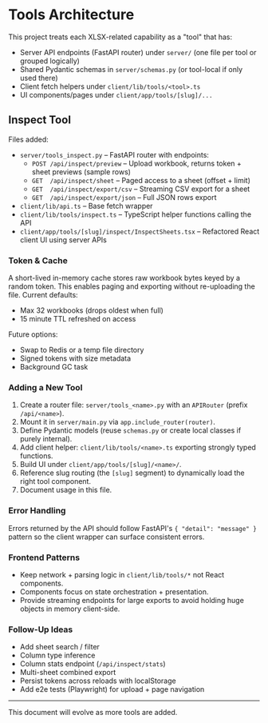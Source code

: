 # Tools Architecture

This project treats each XLSX-related capability as a "tool" that has:

- Server API endpoints (FastAPI router) under `server/` (one file per tool or grouped logically)
- Shared Pydantic schemas in `server/schemas.py` (or tool-local if only used there)
- Client fetch helpers under `client/lib/tools/<tool>.ts`
- UI components/pages under `client/app/tools/[slug]/...`

## Inspect Tool

Files added:

- `server/tools_inspect.py` – FastAPI router with endpoints:
  - `POST /api/inspect/preview` – Upload workbook, returns token + sheet previews (sample rows)
  - `GET  /api/inspect/sheet` – Paged access to a sheet (offset + limit)
  - `GET  /api/inspect/export/csv` – Streaming CSV export for a sheet
  - `GET  /api/inspect/export/json` – Full JSON rows export
- `client/lib/api.ts` – Base fetch wrapper
- `client/lib/tools/inspect.ts` – TypeScript helper functions calling the API
- `client/app/tools/[slug]/inspect/InspectSheets.tsx` – Refactored React client UI using server APIs

### Token & Cache

A short-lived in-memory cache stores raw workbook bytes keyed by a random token. This enables paging and exporting without re-uploading the file. Current defaults:

- Max 32 workbooks (drops oldest when full)
- 15 minute TTL refreshed on access

Future options:

- Swap to Redis or a temp file directory
- Signed tokens with size metadata
- Background GC task

### Adding a New Tool

1. Create a router file: `server/tools_<name>.py` with an `APIRouter` (prefix `/api/<name>`).
2. Mount it in `server/main.py` via `app.include_router(router)`.
3. Define Pydantic models (reuse `schemas.py` or create local classes if purely internal).
4. Add client helper: `client/lib/tools/<name>.ts` exporting strongly typed functions.
5. Build UI under `client/app/tools/[slug]/<name>/`.
6. Reference slug routing (the `[slug]` segment) to dynamically load the right tool component.
7. Document usage in this file.

### Error Handling

Errors returned by the API should follow FastAPI's `{ "detail": "message" }` pattern so the client wrapper can surface consistent errors.

### Frontend Patterns

- Keep network + parsing logic in `client/lib/tools/*` not React components.
- Components focus on state orchestration + presentation.
- Provide streaming endpoints for large exports to avoid holding huge objects in memory client-side.

### Follow-Up Ideas

- Add sheet search / filter
- Column type inference
- Column stats endpoint (`/api/inspect/stats`)
- Multi-sheet combined export
- Persist tokens across reloads with localStorage
- Add e2e tests (Playwright) for upload + page navigation

---
This document will evolve as more tools are added.
